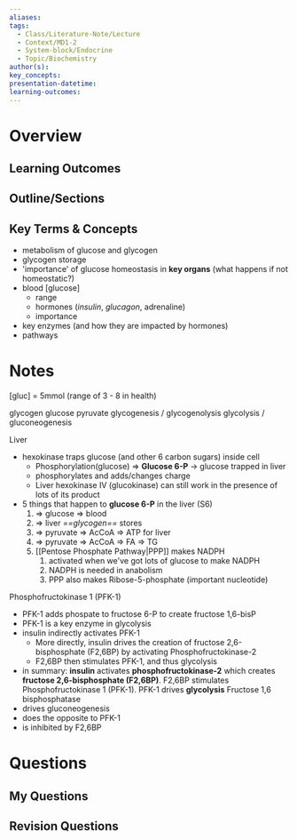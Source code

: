 ```yaml
---
aliases:
tags:
  - Class/Literature-Note/Lecture
  - Context/MD1-2
  - System-block/Endocrine
  - Topic/Biochemistry
author(s):
key_concepts:
presentation-datetime:
learning-outcomes:
---
```



# Overview
## Learning Outcomes

## Outline/Sections

## Key Terms & Concepts

- metabolism of glucose and glycogen
- glycogen storage
- 'importance' of glucose homeostasis in **key organs** (what happens if not homeostatic?)
- blood \[glucose\]
	- range
	- hormones (*insulin*, *glucagon*, adrenaline)
	- importance
- key enzymes (and how they are impacted by hormones)
- pathways

# Notes

\[gluc] = 5mmol (range of 3 - 8 in health)

glycogen glucose pyruvate
glycogenesis / glycogenolysis
glycolysis / gluconeogenesis

Liver 
- hexokinase traps glucose (and other 6 carbon sugars) inside cell
	- Phosphorylation(glucose) => **Glucose 6-P** -> glucose trapped in liver
	- phosphorylates and adds/changes charge
	- Liver hexokinase IV (glucokinase) can still work in the presence of lots of its product
- 5 things that happen to **glucose 6-P** in the liver (S6)
	1. => glucose => blood
	2. => liver *==glycogen==* stores
	3. => pyruvate => AcCoA => ATP for liver
	4. => pyruvate => AcCoA => FA => TG
	5. [[Pentose Phosphate Pathway|PPP]] makes NADPH
		1. activated when we've got lots of glucose to make NADPH
		2. NADPH is needed in anabolism
		3. PPP also makes Ribose-5-phosphate (important nucleotide) 

Phosphofructokinase 1 (PFK-1)
- PFK-1 adds phospate to fructose 6-P to create fructose 1,6-bisP 
- PFK-1 is a key enzyme in glycolysis
- insulin indirectly activates PFK-1
	- More directly, insulin drives the creation of fructose 2,6-bisphosphate (F2,6BP) by activating Phosphofructokinase-2
	- F2,6BP then stimulates PFK-1, and thus glycolysis
- in summary: **insulin** activates **phosphofructokinase-2** which creates **fructose 2,6-bisphosphate (F2,6BP)**. F2,6BP stimulates Phosphofructokinase 1 (PFK-1). PFK-1 drives **glycolysis**
Fructose 1,6 bisphosphatase
- drives gluconeogenesis
- does the opposite to PFK-1
- is inhibited by F2,6BP



# Questions

## My Questions
## Revision Questions




